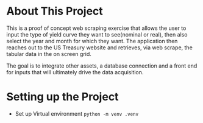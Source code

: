 # About This Project

This is a proof of concept web scraping exercise that allows the user to input the type of yield curve
they want to see(nominal or real), then also select the year and month for which they want.  The application
then reaches out to the US Treasury website and retrieves, via web scrape, the tabular data in the on screen
grid.

The goal is to integrate other assets, a database connection and a front end for inputs that will ultimately
drive the data acquisition.

# Setting up the Project

- Set up Virtual environment
`python -m venv .venv`